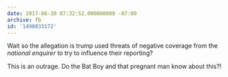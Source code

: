 ```yaml
---
date: 2017-06-30 07:32:52.000000000 -07:00
archive: fb
id: '1498833172'
---
```


Wait so the allegation is trump used threats of negative coverage from the *national enquirer* to try to influence their reporting?

This is an outrage. Do the Bat Boy and that pregnant man know about this?!
